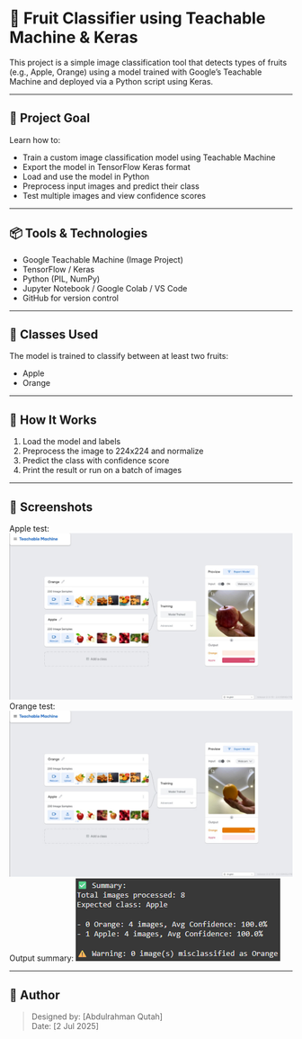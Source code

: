 # 🍎 Fruit Classifier using Teachable Machine & Keras  
This project is a simple image classification tool that detects types of fruits (e.g., Apple, Orange) using a model trained with Google’s Teachable Machine and deployed via a Python script using Keras.

---

## 🎯 Project Goal  
Learn how to:

- Train a custom image classification model using Teachable Machine  
- Export the model in TensorFlow Keras format  
- Load and use the model in Python  
- Preprocess input images and predict their class  
- Test multiple images and view confidence scores  

---

## 📦 Tools & Technologies  
- Google Teachable Machine (Image Project)  
- TensorFlow / Keras  
- Python (PIL, NumPy)  
- Jupyter Notebook / Google Colab / VS Code  
- GitHub for version control  

---

## 🧠 Classes Used  
The model is trained to classify between at least two fruits:

- Apple  
- Orange  

---

## 🧪 How It Works  
1. Load the model and labels  
2. Preprocess the image to 224x224 and normalize  
3. Predict the class with confidence score  
4. Print the result or run on a batch of images

---

## 📸 Screenshots
Apple test:
![preview](screenshoots/Apple-TM.jpg)
Orange test:
![preview](screenshoots/Orange-TM.jpg)
Output summary:
![preview](screenshoots/predict-summary.png)

---

## 👤 Author
> Designed by: [Abdulrahman Qutah]  
> Date: [2 Jul 2025]
